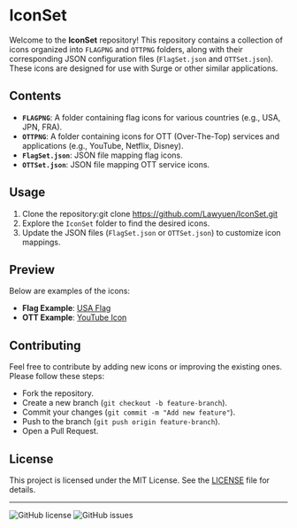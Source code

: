 # IconSet

Welcome to the **IconSet** repository! This repository contains a collection of icons organized into `FLAGPNG` and `OTTPNG` folders, along with their corresponding JSON configuration files (`FlagSet.json` and `OTTSet.json`). These icons are designed for use with Surge or other similar applications.

## Contents

- **`FLAGPNG`**: A folder containing flag icons for various countries (e.g., USA, JPN, FRA).
- **`OTTPNG`**: A folder containing icons for OTT (Over-The-Top) services and applications (e.g., YouTube, Netflix, Disney).
- **`FlagSet.json`**: JSON file mapping flag icons.
- **`OTTSet.json`**: JSON file mapping OTT service icons.

## Usage

1. Clone the repository:git clone https://github.com/Lawyuen/IconSet.git
2. Explore the `IconSet` folder to find the desired icons.
3. Update the JSON files (`FlagSet.json` or `OTTSet.json`) to customize icon mappings.

## Preview

Below are examples of the icons:

- **Flag Example**: [USA Flag](https://raw.githubusercontent.com/Lawyuen/IconSet/main/FLAGPNG/USA.png)
- **OTT Example**: [YouTube Icon](https://raw.githubusercontent.com/Lawyuen/IconSet/main/OTTPNG/YouTube.png)

## Contributing

Feel free to contribute by adding new icons or improving the existing ones. Please follow these steps:
- Fork the repository.
- Create a new branch (`git checkout -b feature-branch`).
- Commit your changes (`git commit -m "Add new feature"`).
- Push to the branch (`git push origin feature-branch`).
- Open a Pull Request.

## License

This project is licensed under the MIT License. See the [LICENSE](LICENSE) file for details.

---

![GitHub license](https://img.shields.io/badge/license-MIT-blue.svg)
![GitHub issues](https://img.shields.io/github/issues/Lawyuen/IconSet.svg)
